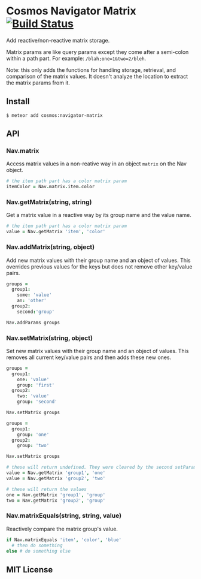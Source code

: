 # Cosmos Navigator Matrix  [![Build Status](https://travis-ci.org/elidoran/cosmos-navigator-matrix.svg?branch=master)](https://travis-ci.org/elidoran/cosmos-navigator-matrix)

Add reactive/non-reactive matrix storage.

Matrix params are like query params except they come after a semi-colon within a path part. For example: `/blah;one=1&two=2/bleh`.

Note: this only adds the functions for handling storage, retrieval, and comparison of the matrix values. It doesn't analyze the location to extract the matrix params from it.

## Install

    $ meteor add cosmos:navigator-matrix


## API

### Nav.matrix

Access matrix values in a non-reative way in an object `matrix` on the Nav object.

```coffeescript
# the item path part has a color matrix param
itemColor = Nav.matrix.item.color
```


### Nav.getMatrix(string, string)

Get a matrix value in a reactive way by its group name and the value name.

```coffeescript
# the item path part has a color matrix param
value = Nav.getMatrix 'item', 'color'
```


### Nav.addMatrix(string, object)

Add new matrix values with their group name and an object of values. This overrides previous values for the keys but does not remove other key/value pairs.

```coffeescript
groups =
  group1:
    some: 'value'
    an: 'other'
  group2:
    second:'group'

Nav.addParams groups
```


### Nav.setMatrix(string, object)

Set new matrix values with their group name and an object of values. This removes all current key/value pairs and then adds these new ones.

```coffeescript
groups =
  group1:
    one: 'value'
    group: 'first'
  group2:
    two: 'value'
    group: 'second'

Nav.setMatrix groups

groups =
  group1:
    group: 'one'
  group2:
    group: 'two'

Nav.setMatrix groups

# these will return undefined. They were cleared by the second setParams call.
value = Nav.getMatrix 'group1', 'one'
value = Nav.getMatrix 'group2', 'two'

# these will return the values
one = Nav.getMatrix 'group1', 'group'
two = Nav.getMatrix 'group2', 'group'
```


### Nav.matrixEquals(string, string, value)

Reactively compare the matrix group's value.

```coffeescript
if Nav.matrixEquals 'item', 'color', 'blue'
  # then do something
else # do something else
```


## MIT License

